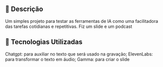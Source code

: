 

## 📒 Descrição
Um simples projeto para testar as ferramentas de IA como uma facilitadora das tarefas cotidianas e repetitivas. Fiz um slide e um podcast

## 🤖 Tecnologias Utilizadas
Chatgpt: para auxiliar no texto que será usado na gravação;
ElevenLabs: para transformar o texto em áudio;
Gamma: para criar o slide



